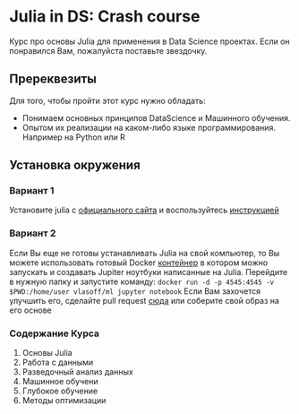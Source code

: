# Julia in DS: Crash course
Курс про основы Julia для применения в Data Science проектах. 
Если он понравился Вам, пожалуйста поставьте звездочку. 

## Пререквезиты
Для того, чтобы пройти этот курс нужно обладать:
- Понимаем основных принципов DataScience и Машинного обучения. 
- Опытом их реализации на каком-либо языке программирования. Например на Python или R

## Установка окружения
### Вариант 1
Установите julia c [официального сайта](https://julialang.org/downloads/) и воспользуйтесь [инструкцией](https://datatofish.com/add-julia-to-jupyter/)

### Вариант 2
Если Вы еще не готовы устанавливать Julia на свой компьютер, то Вы можете использовать готовый Docker [контейнер](https://hub.docker.com/repository/docker/vlasoff/ml) в котором можно запускать и создавать Jupiter ноутбуки написанные на Julia. Перейдите в нужную папку и запустите команду: 
```docker run -d -p 4545:4545 -v $PWD:/home/user vlasoff/ml jupyter notebook```
Если Вам захочется улучшить его, сделайте pull request [сюда](https://github.com/VlasovKirill/ml_docker) или соберите свой образ на его основе


### Содержание Курса
1. Основы Julia
2. Работа с данными
3. Разведочный анализ данных
4. Машинное обучени
5. Глубокое обучение
6. Методы оптимизации